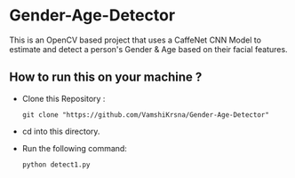 # Gender-Age-Detector
This is an OpenCV based project that uses a CaffeNet CNN Model to estimate and detect a person's Gender &amp; Age based on their facial features.


## How to run this on your machine ?


* Clone this Repository :


  ```
  git clone "https://github.com/VamshiKrsna/Gender-Age-Detector"
  ```


* cd into this directory.
* Run the following command:
  ```
  python detect1.py
  ```

    

